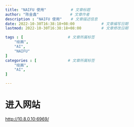 ```yaml
---
title: "NAIFU 使用"           # 文章标题
author: "陈金鑫"              # 文章作者
description : "NAIFU 使用"    # 文章描述信息
date: 2022-10-30T16:38:18+08:00            # 文章编写日期
lastmod: 2022-10-30T16:38:18+08:00         # 文章修改日期

tags : [                    # 文章所属标签
    "绘画",
    "AI",
    "NAIFU"
]
categories : [              # 文章所属标签
    "绘画",
    "AI",
]

---
```

# 进入网站
http://10.8.0.10:6969/

